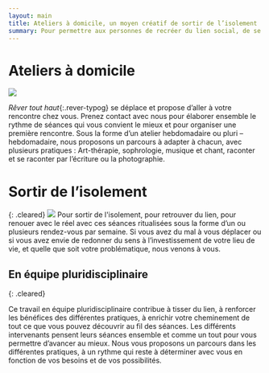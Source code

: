 ```yaml
---
layout: main
title: Ateliers à domicile, un moyen créatif de sortir de l’isolement
summary: Pour permettre aux personnes de recréer du lien social, de se réinscrire dans le réel, nos différentes médiations peuvent avoir lieu à domicile et sont pensées et conçues pour chaque situation, par une équipe pluridisciplinaire.
---
```

# Ateliers à domicile
<img class="img-fluid img-right" src="http://res.cloudinary.com/dnxcesebo/image/upload/,r_10/v1527692998/lapin_rape_wirg0x.jpg"/>  

*Rêver tout haut*{:.rever-typog} se déplace et propose d’aller à votre rencontre chez vous. Prenez contact avec nous pour élaborer ensemble le rythme de séances qui vous convient le mieux et pour organiser une première rencontre. Sous la forme d’un atelier hebdomadaire ou pluri – hebdomadaire, nous proposons un parcours à adapter à chacun, avec plusieurs pratiques : Art-thérapie, sophrologie, musique et chant, raconter et se raconter par l’écriture ou la photographie.  

# Sortir de l’isolement
{: .cleared}
<img class="img-fluid img" src="http://res.cloudinary.com/dnxcesebo/image/upload/r_10/v1527693006/pendule_Stéphanie_m95o4a.jpg"/>
Pour sortir de l'isolement, pour retrouver du lien, pour renouer avec le réel avec ces séances ritualisées sous la forme d’un ou plusieurs rendez-vous par semaine. Si vous avez du mal à vous déplacer ou si vous avez envie de redonner du sens à l’investissement de votre lieu de vie, et quelle que soit votre problématique, nous venons à vous.

## En équipe pluridisciplinaire
{: .cleared}

Ce travail en équipe pluridisciplinaire contribue à tisser du lien, à renforcer les bénéfices des différentes pratiques, à enrichir votre cheminement de tout ce que vous pouvez découvrir au fil des séances. Les différents intervenants pensent leurs séances ensemble et comme un tout pour vous permettre d’avancer au mieux. Nous vous proposons un parcours dans les différentes pratiques, à un rythme qui reste à déterminer avec vous en fonction de vos besoins et de vos possibilités.  

